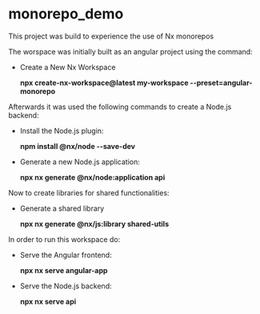 # monorepo_demo
This project was build to experience the use of Nx monorepos

The worspace was initially built as an angular project using the command:
  - Create a New Nx Workspace
    
      **npx create-nx-workspace@latest my-workspace --preset=angular-monorepo**

Afterwards it was used the following commands to create a Node.js backend:
  - Install the Node.js plugin:
    
      **npm install @nx/node --save-dev**
    
  - Generate a new Node.js application:
    
      **npx nx generate @nx/node:application api**

Now to create libraries for shared functionalities:
  - Generate a shared library
    
    **npx nx generate @nx/js:library shared-utils**
    
In order to run this workspace do:
  - Serve the Angular frontend:
    
      **npx nx serve angular-app**
    
  - Serve the Node.js backend:
    
      **npx nx serve api**
